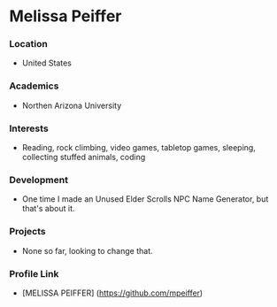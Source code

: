 # Melissa Peiffer

### Location

- United States

### Academics

- Northen Arizona University

### Interests

- Reading, rock climbing, video games, tabletop games, sleeping, collecting stuffed animals, coding

### Development

- One time I made an Unused Elder Scrolls NPC Name Generator, but that's about it.

### Projects

- None so far, looking to change that.

### Profile Link

- [MELISSA PEIFFER] (https://github.com/mpeiffer)

